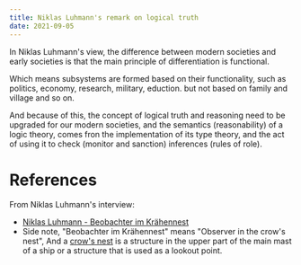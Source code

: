 ```yaml
---
title: Niklas Luhmann's remark on logical truth
date: 2021-09-05
---
```


In Niklas Luhmann's view,
the difference between modern societies and early societies is that
the main principle of differentiation is functional.

Which means subsystems are formed based on their functionality,
such as politics, economy, research, military, eduction.
but not based on family and village and so on.

And because of this,
the concept of logical truth and reasoning
need to be upgraded for our modern societies,
and the semantics (reasonability) of a logic theory,
comes fron the implementation of its type theory,
and the act of using it to check (monitor and sanction) inferences (rules of role).

# References

From Niklas Luhmann's interview:
- [Niklas Luhmann - Beobachter im Krähennest](https://www.youtube.com/watch?v=qRSCKSPMuDc&ab_channel=holgersen911)
- Side note, "Beobachter im Krähennest" means "Observer in the crow's nest",
  And a [crow's nest][] is a structure in the upper part of the main mast of a ship or a structure that is used as a lookout point.

[crow's nest]: https://en.wikipedia.org/wiki/Crow%27s_nest
